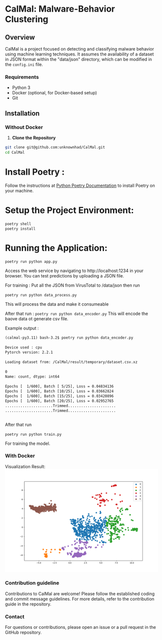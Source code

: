 # CalMal: Malware-Behavior Clustering

## Overview

CalMal is a project focused on detecting and classifying malware behavior using machine learning techniques. It assumes the availability of a dataset in JSON format within the "data/json" directory, which can be modified in the `config.ini` file.

### Requirements

- Python 3
- Docker (optional, for Docker-based setup)
- Git

## Installation

### Without Docker

1. **Clone the Repository**

```bash
git clone git@github.com:unknownhad/CalMal.git
cd CalMal
```

 # Install Poetry : 
Follow the instructions at [Python Poetry Documentation](https://python-poetry.org/docs/) to install Poetry on your machine.

# Setup the Project Environment:

```
poetry shell
poetry install
```

# Running the Application:
```
poetry run python app.py
```
Access the web service by navigating to http://localhost:1234 in your browser. You can test predictions by uploading a JSON file.

For training : 
Put all the JSON from VirusTotal to  /data/json then run 

`poetry run python data_process.py`

This will process the data and make it consumeable 

After that run :
`poetry run python data_encoder.py`
This will encode the baove data ot generate csv file.

Example output :

```
(calmal-py3.11) bash-3.2$ poetry run python data_encoder.py

Device used : cpu
Pytorch version: 2.2.1

Loading dataset from: /CalMal/result/temporary/dataset.csv.xz

0
Name: count, dtype: int64

Epochs [  1/600], Batch [ 5/25], Loss = 0.04834136
Epochs [  1/600], Batch [10/25], Loss = 0.03662824
Epochs [  1/600], Batch [15/25], Loss = 0.03420896
Epochs [  1/600], Batch [20/25], Loss = 0.02952765
......................Trimmed......................
......................Trimmed......................


```

After that run 

`poetry run python train.py`

For training the model.

### With Docker



Visualization Result:
![Result image](visualize.png)

###  Contribution guideline
Contributions to CalMal are welcome! Please follow the established coding and commit message guidelines. For more details, refer to the contribution guide in the repository.


### Contact

For questions or contributions, please open an issue or a pull request in the GitHub repository.